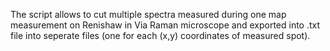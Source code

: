 The script allows to cut multiple spectra measured during one map measurement on Renishaw in Via Raman microscope and exported into .txt file into seperate files (one for each (x,y) coordinates of measured spot).